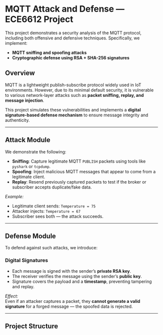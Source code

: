 # MQTT Attack and Defense — ECE6612 Project

This project demonstrates a security analysis of the MQTT protocol, including both offensive and defensive techniques. Specifically, we implement:

- **MQTT sniffing and spoofing attacks**
- **Cryptographic defense using RSA + SHA-256 signatures**

## Overview

MQTT is a lightweight publish-subscribe protocol widely used in IoT environments. However, due to its minimal default security, it is vulnerable to various network-layer attacks such as **packet sniffing, replay, and message injection**.

This project simulates these vulnerabilities and implements a **digital signature-based defense mechanism** to ensure message integrity and authenticity.

---

## Attack Module

We demonstrate the following:

- **Sniffing**: Capture legitimate MQTT `PUBLISH` packets using tools like `pyshark` or `tcpdump`.
- **Spoofing**: Inject malicious MQTT messages that appear to come from a legitimate client.
- **Replay**: Resend previously captured packets to test if the broker or subscriber accepts duplicate/fake data.

*Example:*
- Legitimate client sends: `Temperature = 75`
- Attacker injects: `Temperature = 67`
- Subscriber sees both — the attack succeeds.

---

## Defense Module

To defend against such attacks, we introduce:

### Digital Signatures

- Each message is signed with the sender’s **private RSA key**.
- The receiver verifies the message using the sender’s **public key**.
- Signature covers the payload and a **timestamp**, preventing tampering and replay.

*Effect:*  
Even if an attacker captures a packet, they **cannot generate a valid signature** for a forged message — the spoofed data is rejected.

---

## Project Structure